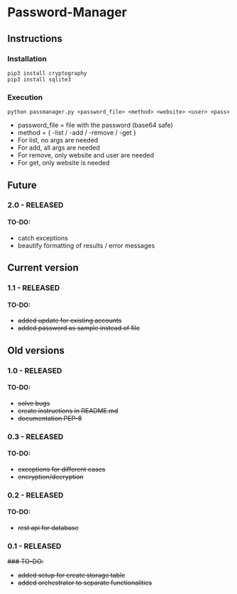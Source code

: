 # Password-Manager

## Instructions
### Installation
```
pip3 install cryptography
pip3 install sqlite3
```
### Execution
```
python passmanager.py <password_file> <method> <website> <user> <pass>
```
* password_file = file with the password (base64 safe)
* method = { -list / -add / -remove / -get }
* For list, no args are needed
* For add, all args are needed
* For remove, only website and user are needed
* For get, only website is needed

## Future
### 2.0 - RELEASED
#### TO-DO:
* catch exceptions
* beautify formatting of results / error messages

## Current version
### 1.1 - RELEASED
#### TO-DO:
* ~~added update for existing accounts~~
* ~~added password as sample instead of file~~

## Old versions
### 1.0 - RELEASED
#### TO-DO:
* ~~solve bugs~~
* ~~create instructions in README.md~~
* ~~documentation PEP-8~~

### 0.3 - RELEASED
#### TO-DO:
* ~~exceptions for different cases~~
* ~~encryption/decryption~~

### 0.2 - RELEASED
#### TO-DO:
* ~~rest api for database~~

### 0.1 - RELEASED
~~### TO-DO:~~
* ~~added setup for create storage table~~
* ~~added orchestrator to separate functionalities~~
